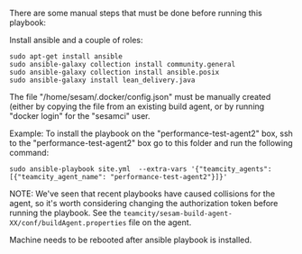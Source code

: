 There are some manual steps that must be done before running this playbook:

Install ansible and a couple of roles:

    sudo apt-get install ansible
    sudo ansible-galaxy collection install community.general
    sudo ansible-galaxy collection install ansible.posix
    sudo ansible-galaxy install lean_delivery.java

The file "/home/sesam/.docker/config.json" must be manually created (either by copying the file from an
existing build agent, or by running "docker login" for the "sesamci" user.


Example: To install the playbook on the "performance-test-agent2" box, ssh to the "performance-test-agent2" box 
         go to this folder and run the following command:

    sudo ansible-playbook site.yml  --extra-vars '{"teamcity_agents":[{"teamcity_agent_name": "performance-test-agent2"}]}'

NOTE: We've seen that recent playbooks have caused collisions for the agent, so it's worth considering changing the authorization token before running the playbook. See the `teamcity/sesam-build-agent-XX/conf/buildAgent.properties` file on the agent.

Machine needs to be rebooted after ansible playbook is installed.
